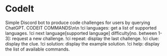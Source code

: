 # CodeIt
Simple Discord bot to produce code challenges for users by querying ChatGPT. 
CODEIT COMMANDS\n\n
!ci languages: get a list of supported languages.
!ci next language[supported language] difficulty[no. between 1-3]: request a new challenge.
!ci repeat: display the last challenge.
!ci clue: display the clue.
!ci solution: display the example solution.
!ci help: display the list of available commands.
